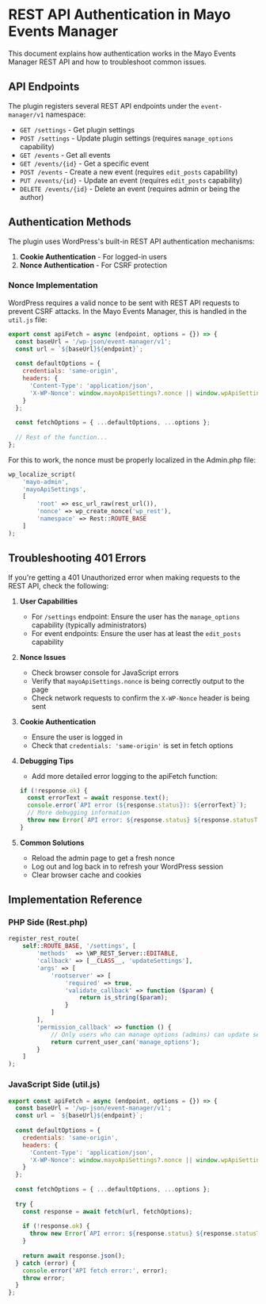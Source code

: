 # REST API Authentication in Mayo Events Manager

This document explains how authentication works in the Mayo Events Manager REST API and how to troubleshoot common issues.

## API Endpoints

The plugin registers several REST API endpoints under the `event-manager/v1` namespace:

- `GET /settings` - Get plugin settings
- `POST /settings` - Update plugin settings (requires `manage_options` capability)
- `GET /events` - Get all events
- `GET /events/{id}` - Get a specific event
- `POST /events` - Create a new event (requires `edit_posts` capability)
- `PUT /events/{id}` - Update an event (requires `edit_posts` capability)
- `DELETE /events/{id}` - Delete an event (requires admin or being the author)

## Authentication Methods

The plugin uses WordPress's built-in REST API authentication mechanisms:

1. **Cookie Authentication** - For logged-in users
2. **Nonce Authentication** - For CSRF protection

### Nonce Implementation

WordPress requires a valid nonce to be sent with REST API requests to prevent CSRF attacks. In the Mayo Events Manager, this is handled in the `util.js` file:

```javascript
export const apiFetch = async (endpoint, options = {}) => {
  const baseUrl = '/wp-json/event-manager/v1';
  const url = `${baseUrl}${endpoint}`;
  
  const defaultOptions = {
    credentials: 'same-origin',
    headers: {
      'Content-Type': 'application/json',
      'X-WP-Nonce': window.mayoApiSettings?.nonce || window.wpApiSettings?.nonce || ''
    }
  };
  
  const fetchOptions = { ...defaultOptions, ...options };
  
  // Rest of the function...
};
```

For this to work, the nonce must be properly localized in the Admin.php file:

```php
wp_localize_script(
    'mayo-admin',
    'mayoApiSettings',
    [
        'root' => esc_url_raw(rest_url()),
        'nonce' => wp_create_nonce('wp_rest'),
        'namespace' => Rest::ROUTE_BASE
    ]
);
```

## Troubleshooting 401 Errors

If you're getting a 401 Unauthorized error when making requests to the REST API, check the following:

1. **User Capabilities**
   - For `/settings` endpoint: Ensure the user has the `manage_options` capability (typically administrators)
   - For event endpoints: Ensure the user has at least the `edit_posts` capability

2. **Nonce Issues**
   - Check browser console for JavaScript errors
   - Verify that `mayoApiSettings.nonce` is being correctly output to the page
   - Check network requests to confirm the `X-WP-Nonce` header is being sent

3. **Cookie Authentication**
   - Ensure the user is logged in
   - Check that `credentials: 'same-origin'` is set in fetch options

4. **Debugging Tips**
   - Add more detailed error logging to the apiFetch function:
   ```javascript
   if (!response.ok) {
     const errorText = await response.text();
     console.error(`API error (${response.status}): ${errorText}`);
     // More debugging information
     throw new Error(`API error: ${response.status} ${response.statusText}`);
   }
   ```

5. **Common Solutions**
   - Reload the admin page to get a fresh nonce
   - Log out and log back in to refresh your WordPress session
   - Clear browser cache and cookies

## Implementation Reference

### PHP Side (Rest.php)

```php
register_rest_route(
    self::ROUTE_BASE, '/settings', [
        'methods'  => \WP_REST_Server::EDITABLE,
        'callback' => [__CLASS__, 'updateSettings'],
        'args' => [
            'rootserver' => [
                'required' => true,
                'validate_callback' => function ($param) {
                    return is_string($param);
                }
            ]
        ],
        'permission_callback' => function () {
            // Only users who can manage options (admins) can update settings
            return current_user_can('manage_options');
        }
    ]
);
```

### JavaScript Side (util.js)

```javascript
export const apiFetch = async (endpoint, options = {}) => {
  const baseUrl = '/wp-json/event-manager/v1';
  const url = `${baseUrl}${endpoint}`;
  
  const defaultOptions = {
    credentials: 'same-origin',
    headers: {
      'Content-Type': 'application/json',
      'X-WP-Nonce': window.mayoApiSettings?.nonce || window.wpApiSettings?.nonce || ''
    }
  };
  
  const fetchOptions = { ...defaultOptions, ...options };
  
  try {
    const response = await fetch(url, fetchOptions);
    
    if (!response.ok) {
      throw new Error(`API error: ${response.status} ${response.statusText}`);
    }
    
    return await response.json();
  } catch (error) {
    console.error('API fetch error:', error);
    throw error;
  }
};
``` 